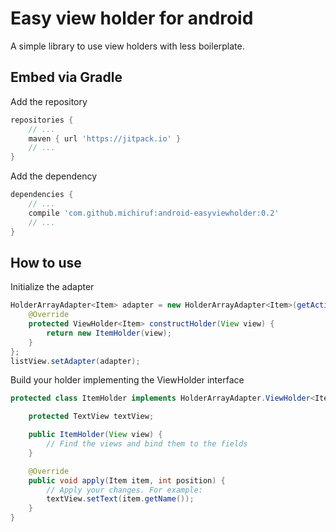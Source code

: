 # Easy view holder for android
A simple library to use view holders with less boilerplate.

## Embed via Gradle
Add the repository
```gradle
repositories {
    // ...
    maven { url 'https://jitpack.io' }
    // ...
}
```

Add the dependency
```gradle
dependencies {
    // ...
    compile 'com.github.michiruf:android-easyviewholder:0.2'
    // ...
}
```

## How to use
Initialize the adapter
```java
HolderArrayAdapter<Item> adapter = new HolderArrayAdapter<Item>(getActivity(), R.layout.your_item_layout) {
    @Override
    protected ViewHolder<Item> constructHolder(View view) {
        return new ItemHolder(view);
    }
};
listView.setAdapter(adapter);
```

Build your holder implementing the ViewHolder interface
```java
protected class ItemHolder implements HolderArrayAdapter.ViewHolder<Item> {

    protected TextView textView;

    public ItemHolder(View view) {
        // Find the views and bind them to the fields
    }

    @Override
    public void apply(Item item, int position) {
        // Apply your changes. For example:
        textView.setText(item.getName());
    }
}
```
